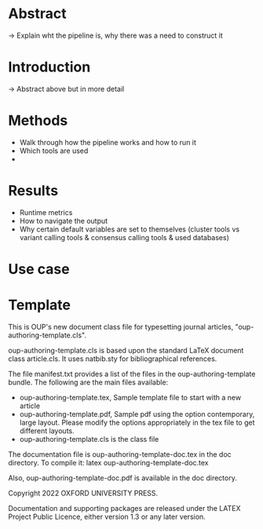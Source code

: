 # Abstract
-> Explain wht the pipeline is, why there was a need to construct it

# Introduction
-> Abstract above but in more detail

# Methods

- Walk through how the pipeline works and how to run it
- Which tools are used
-

# Results

- Runtime metrics
- How to navigate the output
- Why certain default variables are set to themselves (cluster tools vs variant calling tools & consensus calling tools & used databases)


# Use case




# Template
This is OUP's new document class file for typesetting journal articles,
"oup-authoring-template.cls".

oup-authoring-template.cls is based upon the standard LaTeX document class
article.cls. It uses natbib.sty for bibliographical references.

The file manifest.txt provides a list of the files in the oup-authoring-template
bundle.  The following are the main files available:
- oup-authoring-template.tex, Sample template file to start with a new article
- oup-authoring-template.pdf, Sample pdf using the option contemporary, large layout. Please modify the options appropriately in the tex file to get different layouts.
- oup-authoring-template.cls is the class file

The documentation file is oup-authoring-template-doc.tex in the doc directory.  To
compile it:
latex oup-authoring-template-doc.tex

Also, oup-authoring-template-doc.pdf is available in the doc directory.

Copyright 2022 OXFORD UNIVERSITY PRESS.

Documentation and supporting packages are released under the
LATEX Project Public Licence, either version 1.3 or any later
version.